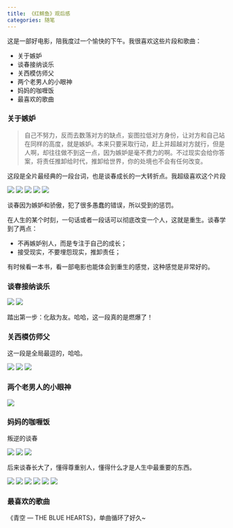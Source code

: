 ```yaml
---
title: 《红鳉鱼》观后感
categories: 随笔
---
```


这是一部好电影，陪我度过一个愉快的下午。我很喜欢这些片段和歌曲：

- 关于嫉妒
- 谈春接纳谈乐
- 关西模仿师父
- 两个老男人的小眼神
- 妈妈的咖喱饭
- 最喜欢的歌曲

### 关于嫉妒

> 自己不努力，反而去数落对方的缺点，妄图拉低对方身份，让对方和自己站在同样的高度，就是嫉妒。本来只要采取行动，赶上并超越对方就行，但是人啊，却往往做不到这一点，因为嫉妒是毫不费力的啊。不过现实会给你答案，将责任推卸给时代，推卸给世界，你的处境也不会有任何改变。

这段是全片最经典的一段台词，也是谈春成长的一大转折点。我超级喜欢这个片段

![](http://oggx6lf7f.bkt.clouddn.com/vemkb.png)
![](http://oggx6lf7f.bkt.clouddn.com/belql.png)
![](http://oggx6lf7f.bkt.clouddn.com/jnehv.png)
![](http://oggx6lf7f.bkt.clouddn.com/deuz2.png)
![](http://oggx6lf7f.bkt.clouddn.com/ly1g1.png)

谈春因为嫉妒和骄傲，犯了很多愚蠢的错误，所以受到的惩罚。

在人生的某个时刻，一句话或者一段话可以彻底改变一个人，这就是重生。谈春学到了两点：

- 不再嫉妒别人，而是专注于自己的成长；
- 接受现实，不要埋怨现实，推卸责任；

有时候看一本书，看一部电影也能体会到重生的感觉，这种感觉是非常好的。

### 谈春接纳谈乐

![](http://oggx6lf7f.bkt.clouddn.com/bp856.png)
![](http://oggx6lf7f.bkt.clouddn.com/m25ym.png)

踏出第一步：化敌为友。哈哈，这一段真的是燃爆了！

### 关西模仿师父

这一段是全局最逗的，哈哈。

![](http://oggx6lf7f.bkt.clouddn.com/hjnep.png)
![](http://oggx6lf7f.bkt.clouddn.com/3tdj6.png)
![](http://oggx6lf7f.bkt.clouddn.com/nypcc.png)

### 两个老男人的小眼神

![](http://oggx6lf7f.bkt.clouddn.com/308il.png)

### 妈妈的咖喱饭

叛逆的谈春

![](http://oggx6lf7f.bkt.clouddn.com/m4bic.png)
![](http://oggx6lf7f.bkt.clouddn.com/vt9v9.png)
![](http://oggx6lf7f.bkt.clouddn.com/b2ctz.png)

后来谈春长大了，懂得尊重别人，懂得什么才是人生中最重要的东西。

![](http://oggx6lf7f.bkt.clouddn.com/6adtf.png)
![](http://oggx6lf7f.bkt.clouddn.com/keafp.png)
![](http://oggx6lf7f.bkt.clouddn.com/6elp2.png)
![](http://oggx6lf7f.bkt.clouddn.com/4g9vd.png)
![](http://oggx6lf7f.bkt.clouddn.com/7v895.png)
![](http://oggx6lf7f.bkt.clouddn.com/jt750.png)

### 最喜欢的歌曲

《青空 — THE BLUE HEARTS》，单曲循环了好久~
